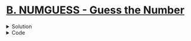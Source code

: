 # [B. NUMGUESS - Guess the Number](https://www.spoj.com/problems/NUMGUESS/en/)

<details>
<summary>Solution</summary>

Just a simple binary search.
Scan $a$ and $b$ first. Set $a$ and $b$ as lower limit and upper limit of binary search respectively. Then keep guessing until the guess is correct.

This will gurantee the minimum number of guesses.

Note: Don't forget to flush the bffer after each guess.

</details>

<details>
<summary>Code</summary>

```cpp
/*
    So, which of the favours
    of your Lord would you deny?
*/

// author: Brownbear2710

#include <bits/stdc++.h>

using namespace std;

int main()
{
    int lo, hi;
    cin >> lo >> hi;
    while(lo <= hi)
    {
        int mid = (lo + hi) / 2;
        cout << mid << endl; // endl flushes the buffer

        string verdict;
        cin >> verdict;
        if(verdict == "LOW")
            lo = mid+1;
        else if(verdict == "HIGH")
            hi = mid-1;
        else
            break;
    }
    return 0;
}
```

</details>